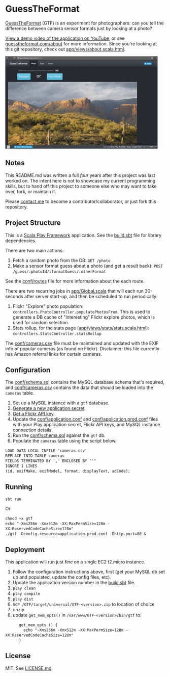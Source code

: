 # GuessTheFormat

[GuessTheFormat](http://guesstheformat.com) (GTF) is an experiment for photographers: can you tell the difference between camera sensor formats just by looking at a photo?

[View a demo video of the application on YouTube](https://youtu.be/hWj2snGiCpU), or see [guesstheformat.com/about](http://guesstheformat.com/about) for more information. Since you're looking at this git repository, check out [app/views/about.scala.html](app/views/about.scala.html).

[![GuessTheFormat Animated Example Image](https://raw.githubusercontent.com/cialowicz/GuessTheFormat/master/public/images/example.gif)](https://youtu.be/hWj2snGiCpU)

## Notes

This README.md was written a full *four* years after this project was last worked on. The intent here is not to showcase my current programming skills, but to hand off this project to someone else who may want to take over, fork, or maintain it.

Please [contact me](https://twitter.com/MikeCialowicz) to become a contributor/collaborator, or just fork this repository.

## Project Structure

This is a [Scala Play Framework](https://www.playframework.com/documentation/2.2.x/Home) application. See the [build.sbt](build.sbt) file for library dependencies.

There are two main actions:

 1. Fetch a random photo from the DB: `GET /photo`
 1. Make a sensor format guess about a photo (and get a result back): `POST /guess/:photoId/:formatGuess/:otherFormat`

See the [conf/routes](conf/routes) file for more information about the each route.

There are two recurring jobs in [app/Global.scala](app/Global.scala) that will each run 30-seconds after server start-up, and then be scheduled to run periodically:

 1. Flickr "Explore" photo population: `controllers.PhotoController.populatePhotosFrom`. This is used to generate a DB cache of "Interesting" Flickr explore photos, which is used for random selection.
 1. Stats rollup, for the stats page ([app/views/stats/stats.scala.html](app/views/stats/stats.scala.html)): `controllers.StatsController.statsRollup`

The [conf/cameras.csv](conf/cameras.csv) file must be maintained and updated with the EXIF info of popular cameras (as found on Flickr). Disclaimer: this file currently has Amazon referral links for certain cameras.

## Configuration

The [conf/schema.sql](conf/schema.sql) contains the MySQL database schema that's required, and [conf/cameras.csv](conf/cameras.csv) contains the data that should be loaded into the `cameras` table.

 1. Set up a MySQL instance with a `gtf` database.
 1. [Generate a new application secret](https://www.playframework.com/documentation/2.5.x/ApplicationSecret#generating-an-application-secret).
 1. [Get a Flickr API key](https://www.flickr.com/services/api/misc.api_keys.html).
 1. Update the [conf/application.conf](conf/application.conf) and [conf/application.prod.conf](conf/application.prod.conf) files with your Play application secret, Flickr API keys, and MySQL instance connection details.
 1. Run the [conf/schema.sql](conf/schema.sql) against the `gtf` db.
 1. Populate the `cameras` table using the script below.

```
LOAD DATA LOCAL INFILE 'cameras.csv'
REPLACE INTO TABLE cameras
FIELDS TERMINATED BY ',' ENCLOSED BY "'"
IGNORE 1 LINES
(id, exifMake, exifModel, format, displayText, adCode);
```

## Running

    sbt run

 Or

    chmod +x gtf
    echo "-Xms256m -Xmx512m -XX:MaxPermSize=128m -XX:ReservedCodeCacheSize=128m"
    ./gtf -Dconfig.resource=application.prod.conf -Dhttp.port=80 &

## Deployment

This application will run just fine on a single EC2 t2.micro instance.

 1. Follow the configuration instructions above, first (get your MySQL db set up and populated, update the config files, etc).
 1. Update the application version number in the [build.sbt](build.sbt) file.
 1. `play clean`
 1. `play compile`
 1. `play dist`
 1. `SCP /GTF/target/universal/GTF-<version>.zip` to location of choice
 1. unzip
 1. update `get_mem_opts()` in `/var/www/GTF-<version>/bin/gtf` to:
 ```
       get_mem_opts () {
         echo "-Xms256m -Xmx512m -XX:MaxPermSize=128m -XX:ReservedCodeCacheSize=128m"
       }
```

## License

MIT. See [LICENSE.md](LICENSE.md).